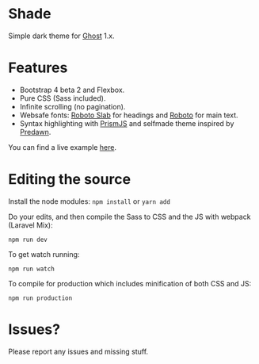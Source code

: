 # Shade

Simple dark theme for [Ghost](http://github.com/tryghost/ghost/) 1.x.

# Features

- Bootstrap 4 beta 2 and Flexbox.
- Pure CSS (Sass included).
- Infinite scrolling (no pagination).
- Websafe fonts: [Roboto Slab](https://fonts.google.com/specimen/Roboto+Slab) for headings and [Roboto](https://fonts.google.com/specimen/Roboto) for main text.
- Syntax highlighting with [PrismJS](https://github.com/PrismJS/prism) and selfmade theme inspired by [Predawn](https://github.com/jamiewilson/predawn).

You can find a live example [here](https://shade.moso.io).

# Editing the source
Install the node modules:
`npm install` or `yarn add`

Do your edits, and then compile the Sass to CSS and the JS with webpack (Laravel Mix):
```
npm run dev
```

To get watch running:
```
npm run watch
```

To compile for production which includes minification of both CSS and JS:
```
npm run production
```

# Issues?
Please report any issues and missing stuff.
